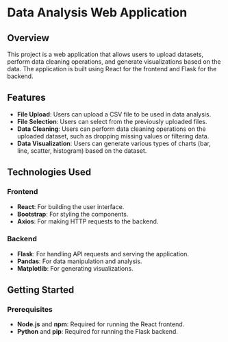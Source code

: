 # Data Analysis Web Application

## Overview

This project is a web application that allows users to upload datasets, perform data cleaning operations, and generate visualizations based on the data. The application is built using React for the frontend and Flask for the backend. 

## Features

- **File Upload**: Users can upload a CSV file to be used in data analysis.
- **File Selection**: Users can select from the previously uploaded files.
- **Data Cleaning**: Users can perform data cleaning operations on the uploaded dataset, such as dropping missing values or filtering data.
- **Data Visualization**: Users can generate various types of charts (bar, line, scatter, histogram) based on the dataset.

## Technologies Used

### Frontend
- **React**: For building the user interface.
- **Bootstrap**: For styling the components.
- **Axios**: For making HTTP requests to the backend.

### Backend
- **Flask**: For handling API requests and serving the application.
- **Pandas**: For data manipulation and analysis.
- **Matplotlib**: For generating visualizations.

## Getting Started

### Prerequisites

- **Node.js** and **npm**: Required for running the React frontend.
- **Python** and **pip**: Required for running the Flask backend.
